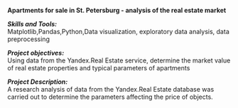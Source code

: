 __Apartments for sale in St. Petersburg - analysis of the real estate market__

_**Skills and Tools:**_\
Matplotlib,Pandas,Python,Data visualization, exploratory data analysis, data preprocessing

_**Project objectives:**_\
Using data from the Yandex.Real Estate service, determine the market value of real estate properties and typical parameters of apartments

_**Project Description:**_\
A research analysis of data from the Yandex.Real Estate database was carried out to determine the parameters affecting the price of objects.
